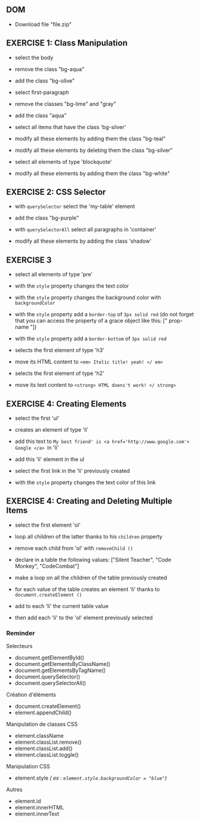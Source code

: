 ## DOM

- Download file "file.zip"

## EXERCISE 1: Class Manipulation

- select the body
- remove the class "bg-aqua"
- add the class "bg-olive"

- select first-paragraph
- remove the classes "bg-lime" and "gray"
- add the class "aqua"

- select all items that have the class 'bg-silver'
- modify all these elements by adding them the class "bg-teal"
- modify all these elements by deleting them the class "bg-silver"

- select all elements of type 'blockquote'
- modify all these elements by adding them the class "bg-white"

## EXERCISE 2: CSS Selector

- with `querySelector` select the 'my-table' element
- add the class "bg-purple"

- with `querySelectorAll` select all paragraphs in 'container'
- modify all these elements by adding the class 'shadow'

## EXERCISE 3

- select all elements of type 'pre'
- with the `style` property changes the text color
- with the `style` property changes the background color with` backgroundColor`

- with the `style` property add a `border-top` of `3px solid red` (do not forget that you can access the property of a grace object like this: [" prop-name "])
- with the `style` property add a `border-bottom` of `3px solid red`

- selects the first element of type 'h3'
- move its HTML content to `<em> Itelic title! yeah! </ em>`

- selects the first element of type 'h2'
- move its text content to `<strong> HTML doens't work! </ strong> `


## EXERCISE 4: Creating Elements

- select the first 'ul'
- creates an element of type 'li'
- add this text to `My best friend' is <a href='http://www.google.com'> Google </a> `in 'li'
- add this 'li' element in the ul

- select the first link in the 'li' previously created
- with the `style` property changes the text color of this link

## EXERCISE 4: Creating and Deleting Multiple Items

- select the first element 'ol'
- loop all children of the latter thanks to his `children` property
- remove each child from 'ol' with `removeChild ()`

- declare in a table the following values: ["Silent Teacher", "Code Monkey", "CodeCombat"]
- make a loop on all the children of the table previously created
- for each value of the table creates an element 'li' thanks to `document.createElement ()`
- add to each 'li' the current table value
- then add each 'li' to the 'ol' element previously selected


### Reminder

Selecteurs
- document.getElementById()
- document.getElementsByClassName()
- document.getElementsByTagName()
- document.querySelector()
- document.querySelectorAll()

Création d'éléments
- document.createElement()
- element.appendChild()

Manipulation de classes CSS
- element.className
- element.classList.remove()
- element.classList.add()
- element.classList.toggle()

Manipulation CSS
- element.style _( ex : `element.style.backgroundColor = "blue"`)_

Autres
- element.id
- element.innerHTML
- element.innerText




